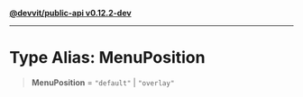 [**@devvit/public-api v0.12.2-dev**](../../README.md)

---

# Type Alias: MenuPosition

> **MenuPosition** = `"default"` \| `"overlay"`
